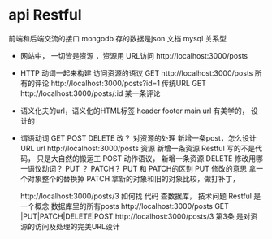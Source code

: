 # api  Restful
  前端和后端交流的接口
  mongodb 存的数据是json 文档
  mysql  关系型
- 网站中， 一切皆是资源  ，资源用 URL访问
   http://localhost:3000/posts  
- HTTP 动词一起来构建 访问资源的语议
  GET   http://localhost:3000/posts  所有的评论
  http://localhost:3000/posts?id=1   传统URL
  GET   http://localhost:3000/posts/:id  某一条评论
- 语义化夫的url，语义化的HTML标签  header  footer  main
  url  有美学的， 设计的
- 谓语动词 GET POST  DELETE 改？ 对资源的处理
  新增一条post，怎么设计URL
  url  http://localhost:3000/posts 资源 
  新增一条资源  Restful 写的不是代码， 只是大自然的搬运工
  POST  动作语议， 新增一条资源
  DELETE
  修改用哪一语议动词？ PUT ？ PATCH？
  PUT 和 PATCH的区别
  PUT 修改的意思 拿一个对象整个的替换掉
  PATCH 拿新的对象和旧的对象比较，做打补丁，

  http://localhost:3000/posts/3
  如何找 代码 查数据库， 技术问题
  Restful 是一个概念 数据库里的所有posts
  http://localhost:3000/posts
  GET |PUT|PATCH|DELETE|POST  http://localhost:3000/posts/3 第3条
  是对资源的访问及处理的完美URL设计

  